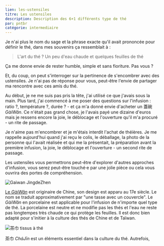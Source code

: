 ```yaml
---
lien: les-ustensiles
titre: Les ustensiles
description: Description des 6+1 différents type de thé
par: pntbr
catégorie: intermediaire
---
```


Je n'ai plus le nom du sage et la phrase exacte qu'il avait prononcée pour définir le thé, dans mes souvenirs ça ressemblait à :

> L'art du thé ? Un peu d'eau chaude et quelques feuilles de thé

Ça me donne envie de rester humble, simple et sans fioriture. Pas vous ?

Et, du coup, on peut s'interroger sur la pertinence de s'encombrer avec des ustensiles. Je n'ai pas de réponse pour vous, peut-être l'envie de partager ma rencontre avec ces amis du thé.

Au début, je ne me suis pas pris la tête, j'ai utilisé ce que j'avais sous la main. Plus tard, j'ai commencé à me poser des questions sur l'infusion : ratio ?, température ?, durée ? - et ça m'a donné envie d'acheter un 蓋碗 _GàiWǎn_. Ce n'était pas grand chose, je l'avais payé une dizaine d'euros mais je ressens encore la joie, le déblocage et l'ouverture qu'il m'a procuré - un rite de passage.

Je n'aime pas m'encombrer et je m'étais interdit l'achat de théières. Je me rappelle aujourd'hui quand j'ai reçu le colis, le déballage, la photo de la personne qui l'avait réalisée et qui me la présentait, la préparation avant la première infusion, la joie, le déblocage et l'ouverture - un second rite de passage.

Les ustensiles vous permettrons peut-être d'explorer d'autres approches d'infusion, vous serez peut-être touché·e par une jolie pièce ou cela vous ouvrira des portes de compréhension. 

![Gaiwan JingdeZhen](/assets/media/ustensiles_gaiwan.jpg)

[Le _GàiWǎn_](./ressources/gai-wan-pao-fa) est originaire de Chine, son design est apparu au 17e siècle. Le nom se traduit approximativement par "une tasse avec un couvercle". Le _GàiWǎn_ en porcelaine est applicable pour l'infusion de n'importe quel type de thé. La porcelaine est neutre et ne modifie pas les thés et l'eau ne reste pas longtempes très chaude ce qui protège les feuilles. Il est donc bien adapté pour s'initier à la culture des thés de Chine et de Taïwan.

![茶巾 tissus à thé](/assets/media/ustensiles_茶巾.jpg)

茶巾 _CháJīn_ est un éléments essentiel dans la culture du thé. Autrefois, 

